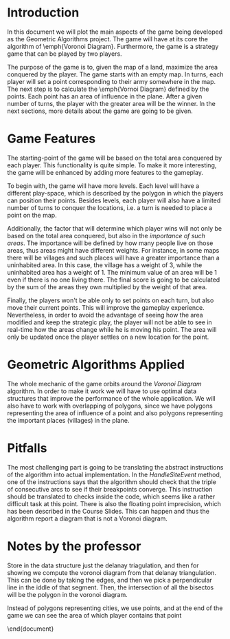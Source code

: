 # Introduction

In this document we will plot the main aspects of the game being developed as the Geometric Algorithms project. The game will have at its core the algorithm of \emph{Voronoi Diagram}. Furthermore, the game is a strategy game that can be played by two players.

The purpose of the game is to, given the map of a land, maximize the area conquered by the player. The game starts with an empty map. In turns, each player will set a point corresponding to their army somewhere in the map. The next step is to calculate the \emph{Vornoi Diagram} defined by the points. Each point has an area of influence in the plane. After a given number of turns, the player with the greater area will be the winner. In the next sections, more details about the game are going to be given. 

# Game Features
The starting-point of the game will be based on the total area conquered by each player. This functionality is quite simple. To make it more interesting, the game will be enhanced by adding more features to the gameplay.

To begin with, the game will have more levels. Each level will have a different play-space, which is described by the polygon in which the players can position their points. Besides levels, each player will also have a limited number of turns to conquer the locations, i.e.  a turn is needed to place a point on the map.

Additionally, the factor that will determine which player wins will not only be based on the total area conquered, but also in the *importance of such areas*. The importance will be defined by how many people live on those areas, thus areas might have different weights. For instance, in some maps there will be villages and such places will have a greater importance than a uninhabited area. In this case, the village has a weight of 3, while the uninhabited area has a weight of 1. The minimum value of an area will be 1 even if there is no one living there. The final score is going to be calculated by the sum of the areas they own multiplied by the weight of that area.

Finally, the players won't be able only to set points on each turn, but also move their current points. This will improve the gameplay experience. Nevertheless, in order to avoid the advantage of seeing how the area modified and keep the strategic play, the player will not be able to see in real-time how the areas change while he is moving his point. The area will only be updated once the player settles on a new location for the point.

# Geometric Algorithms Applied
The whole mechanic of the game orbits around the *Voronoi Diagram* algorithm. In order to make it work we will have to use optimal data structures that improve the performance of the whole application. We will also have to work with overlapping of polygons, since we have polygons representing the area of influence of a point and also polygons representing the important places (villages) in the plane.

# Pitfalls
The most challenging part is going to be translating the abstract instructions of the algorithm into actual implementation. In the *HandleSiteEvent* method, one of the instructions says that the algorithm should check that the triple of consecutive arcs to see if their breakpoints converge. This instruction should be translated to checks inside the code, which seems like a rather difficult task at this point.
There is also the floating point imprecision, which has been described in the Course Slides. This can happen and thus the algorithm report a diagram that is not a Voronoi diagram.

# Notes by the professor
Store in the data structure just the delanay triagulation, and then for showing we compute the voronoi diagram from that delanay triangulation. This can be done by taking the edges, and then we pick a perpendicular line in the iddle of that segment. Then, the intersection of all the bisectos will be the polygon in the voronoi diagram.

Instead of polygons representing cities, we use points, and at the end of the game we can see the area of which player contains that point

\end{document}
